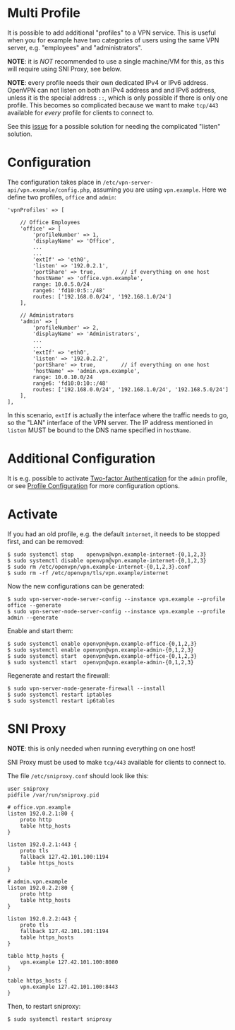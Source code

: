 # Multi Profile

It is possible to add additional "profiles" to a VPN service. This is useful 
when you for example have two categories of users using the same VPN server,
e.g. "employees" and "administrators". 

**NOTE**: it is *NOT* recommended to use a single machine/VM for this, as this
will require using SNI Proxy, see below.

**NOTE**: every profile needs their own dedicated IPv4 or IPv6 address. 
OpenVPN can not listen on both an IPv4 address and and IPv6 address, unless it
is the special address `::`, which is only possible if there is only one 
profile. This becomes so complicated because we want to make `tcp/443` 
available for _every_ profile for clients to connect to.

See this [issue](https://github.com/eduvpn/vpn-server-node/issues/8) for a 
possible solution for needing the complicated "listen" solution.

# Configuration

The configuration takes place in `/etc/vpn-server-api/vpn.example/config.php`, 
assuming you are using `vpn.example`. Here we define two profiles, `office` and
`admin`:

    'vpnProfiles' => [

        // Office Employees
        'office' => [
            'profileNumber' => 1,
            'displayName' => 'Office',
            ...
            ...
            'extIf' => 'eth0',
            'listen' => '192.0.2.1',
            'portShare' => true,        // if everything on one host
            'hostName' => 'office.vpn.example',
            range: 10.0.5.0/24
            range6: 'fd10:0:5::/48'
            routes: ['192.168.0.0/24', '192.168.1.0/24']
        ],

        // Administrators
        'admin' => [
            'profileNumber' => 2,
            'displayName' => 'Administrators',
            ...
            ...
            'extIf' => 'eth0',
            'listen' => '192.0.2.2',
            'portShare' => true,        // if everything on one host
            'hostName' => 'admin.vpn.example',
            range: 10.0.10.0/24
            range6: 'fd10:0:10::/48'
            routes: ['192.168.0.0/24', '192.168.1.0/24', '192.168.5.0/24']
        ],
    ],

In this scenario, `extIf` is actually the interface where the traffic needs 
to go, so the "LAN" interface of the VPN server. The IP address mentioned in
`listen` MUST be bound to the DNS name specified in `hostName`.

# Additional Configuration

It is e.g. possible to activate [Two-factor Authentication](2FA.md) for the 
`admin` profile, or see [Profile Configuration](PROFILE_CONFIG.md) for more
configuration options.

# Activate

If you had an old profile, e.g. the default `internet`, it needs to be stopped
first, and can be removed:

    $ sudo systemctl stop    openvpn@vpn.example-internet-{0,1,2,3}
    $ sudo systemctl disable openvpn@vpn.example-internet-{0,1,2,3}
    $ sudo rm /etc/openvpn/vpn.example-internet-{0,1,2,3}.conf
    $ sudo rm -rf /etc/openvpn/tls/vpn.example/internet

Now the new configurations can be generated:

    $ sudo vpn-server-node-server-config --instance vpn.example --profile office --generate 
    $ sudo vpn-server-node-server-config --instance vpn.example --profile admin --generate

Enable and start them:

    $ sudo systemctl enable openvpn@vpn.example-office-{0,1,2,3}
    $ sudo systemctl enable openvpn@vpn.example-admin-{0,1,2,3}
    $ sudo systemctl start  openvpn@vpn.example-office-{0,1,2,3}
    $ sudo systemctl start  openvpn@vpn.example-admin-{0,1,2,3}

Regenerate and restart the firewall:

    $ sudo vpn-server-node-generate-firewall --install
    $ sudo systemctl restart iptables
    $ sudo systemctl restart ip6tables

# SNI Proxy

**NOTE**: this is only needed when running everything on one host!

SNI Proxy must be used to make `tcp/443` available for clients to connect to.

The file `/etc/sniproxy.conf` should look like this:

    user sniproxy
    pidfile /var/run/sniproxy.pid

    # office.vpn.example
    listen 192.0.2.1:80 {
        proto http
        table http_hosts
    }

    listen 192.0.2.1:443 {
        proto tls
        fallback 127.42.101.100:1194
        table https_hosts
    }

    # admin.vpn.example
    listen 192.0.2.2:80 {
        proto http
        table http_hosts
    }

    listen 192.0.2.2:443 {
        proto tls
        fallback 127.42.101.101:1194
        table https_hosts
    }

    table http_hosts {
        vpn.example 127.42.101.100:8080
    }

    table https_hosts {
        vpn.example 127.42.101.100:8443
    }

Then, to restart sniproxy:

    $ sudo systemctl restart sniproxy
